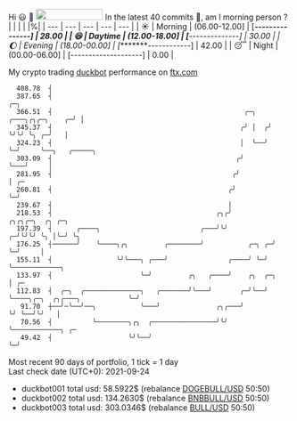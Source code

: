 Hi :smiley: :wave: <img src="https://jojoee.jojoee.com/api/utcnow?refresh" width="120" height="20">
In the latest 40 commits :bug:, am I morning person ? 
| | | | |%|
| --- | --- | --- | --- | --- |
| :sunny: | Morning | (06.00-12.00] | [*****---------------] | 28.00 |
| :satisfied: | Daytime | (12.00-18.00] | [******--------------] | 30.00 |
| :moon: | Evening | (18.00-00.00] | [********------------] | 42.00 |
| :sleeping: | Night | (00.00-06.00] | [--------------------] | 0.00 |

My crypto trading [duckbot](https://github.com/jojoee/duckbot) performance on [ftx.com](https://ftx.com/#a=13144711)
```
  408.78  ┤
  387.65  ┤                                                                      ╭─╮
  366.51  ┤                                                ╭─╮   ╭───╮╭╮╭─╮    ╭─╯ │
  345.37  ┤                                               ╭╯ │  ╭╯   ╰╯╰╯ ╰╮ ╭─╯   │
  324.23  ┤                                               │  ╰──╯          ╰─╯     ╰──╮   ╭─────╮
  303.09  ┤                                              ╭╯                           ╰───╯     │
  281.95  ┤                                             ╭╯                                      │ ╭─
  260.81  ┤                                            ╭╯                                       ╰─╯
  239.67  ┤                                            │
  218.53  ┤                                         ╭╮╭╯            ╭╮╭╮╭─╮  ╭╮ ╭─╮
  197.39  ┤      ╭────╮                         ╭───╯╰╯           ╭─╯╰╯╰╯ ╰╮ │╰─╯ ╰╮
  176.25  ┤──────╯    ╰────╮╭╮         ╭────────╯           ╭─╮ ╭─╯        ╰─╯     │
  155.11  ┤                ╰╯╰───╮ ╭───╯               ╭────╯ ╰─╯                  ╰────────────╮
  133.97  ┤                      ╰─╯         ╭╮   ╭────╯    ╭╮  ╭─╮                             │ ╭─
  112.83  ┤  ╭─╮  ╭──────────────╮   ╭───────╯╰───╯       ╭─╯╰──╯ ╰────╮╭─╮  ╭╮╭───╮            ╰─╯
   91.70  ┼──╯─╰──╯──╮           ╰───╯              ╭╮╭───╯            ╰╯ ╰──╯╰╯   │
   70.56  ┤          ╰────────╮╭╮  ╭────────────────╯╰╯                            ╰────────────╮ ╭─
   49.42  ┤                   ╰╯╰──╯                                                            ╰─╯
```
Most recent 90 days of portfolio, 1 tick = 1 day<br />
Last check date (UTC+0): 2021-09-24
- duckbot001 total usd: 58.5922$ (rebalance [DOGEBULL/USD](https://ftx.com/trade/DOGEBULL/USD#a=13144711) 50:50)
- duckbot002 total usd: 134.2630$ (rebalance [BNBBULL/USD](https://ftx.com/trade/BNBBULL/USD#a=13144711) 50:50)
- duckbot003 total usd: 303.0346$ (rebalance [BULL/USD](https://ftx.com/trade/BULL/USD#a=13144711) 50:50)

